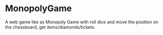 # MonopolyGame
A web game like as Monopoly Game with roll dice and move the position on the chessboard, get items/diamonds/tickets.
